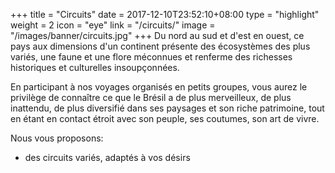 +++
title = "Circuits"
date = 2017-12-10T23:52:10+08:00
type = "highlight"
weight = 2
icon = "eye"
link = "/circuits/"
image = "/images/banner/circuits.jpg"
+++
Du nord au sud et d'est en ouest, ce pays aux dimensions d'un continent présente des écosystèmes des plus variés, une faune et une flore méconnues et renferme des richesses historiques et culturelles insoupçonnées.

En participant à nos voyages organisés en petits groupes, vous aurez le privilège de connaître ce que le Brésil a de plus merveilleux, de plus inattendu, de plus diversifié dans ses paysages et son riche patrimoine, tout en étant en contact étroit avec son peuple, ses coutumes, son art de vivre.

Nous vous proposons:

- des circuits variés, adaptés à vos désirs
